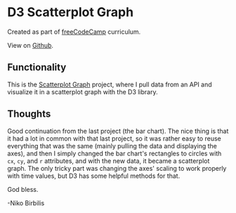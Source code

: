 # D3 Scatterplot Graph

Created as part of [freeCodeCamp](https://www.freecodecamp.org) curriculum.

View on [Github](https://github.com/harmolipi/d3-scatterplot-graph).

## Functionality

This is the [Scatterplot Graph](https://www.freecodecamp.org/learn/data-visualization/data-visualization-projects/visualize-data-with-a-scatterplot-graph) project, where I pull data from an API and visualize it in a scatterplot graph with the D3 library.

## Thoughts

Good continuation from the last project (the bar chart). The nice thing is that it had a lot in common with that last project, so it was rather easy to reuse everything that was the same (mainly pulling the data and displaying the axes), and then I simply changed the bar chart's rectangles to circles with `cx`, `cy`, and `r` attributes, and with the new data, it became a scatterplot graph. The only tricky part was changing the axes' scaling to work properly with time values, but D3 has some helpful methods for that.

God bless.

-Niko Birbilis
